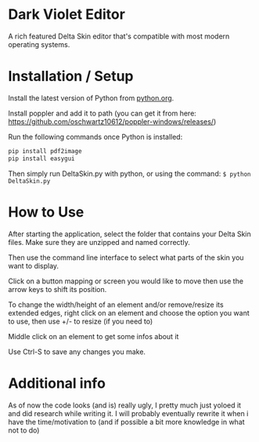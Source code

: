# Dark Violet Editor

A rich featured Delta Skin editor that's compatible with most modern operating systems.

# Installation / Setup

Install the latest version of Python from [python.org](https://www.python.org/downloads/).

Install poppler and add it to path (you can get it from here: https://github.com/oschwartz10612/poppler-windows/releases/)

Run the following commands once Python is installed:

```sh
pip install pdf2image
pip install easygui
```

Then simply run DeltaSkin.py with python, or using the command: ``$ python DeltaSkin.py``

# How to Use

After starting the application, select the folder that contains your Delta Skin files. Make sure they are unzipped and named correctly.

Then use the command line interface to select what parts of the skin you want to display.

Click on a button mapping or screen you would like to move then use the arrow keys to shift its position.

To change the width/height of an element and/or remove/resize its extended edges, right click on an element and choose the option you want to use, then use +/- to resize (if you need to)

Middle click on an element to get some infos about it

Use Ctrl-S to save any changes you make.

# Additional info

As of now the code looks (and is) really ugly, I pretty much just yoloed it and did research while writing it. I will probably eventually rewrite it when i have the time/motivation to (and if possible a bit more knowledge in what not to do)

